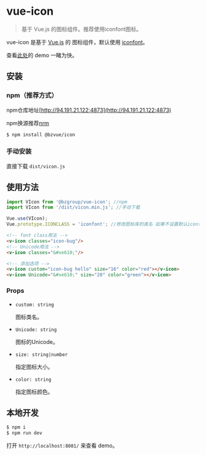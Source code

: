 # vue-icon

> 基于 Vue.js 的图标组件。推荐使用iconfont图标。

vue-icon 是基于 [Vue.js](https://vuejs.org/) 的 图标组件，默认使用 [iconfont](https://www.iconfont.cn/)。

查看[此处](https://justineo.github.io/v-icon/examples/)的 demo 一睹为快。

## 安装

### npm（推荐方式）

npm仓库地址[http://94.191.21.122:4873](http://94.191.21.122:4873)

npm换源推荐[nrm](https://github.com/Pana/nrm)

```bash
$ npm install @bzvue/icon
```

### 手动安装

直接下载 `dist/vicon.js`


## 使用方法
```js
import VIcon from '@bzgroup/vue-icon'; //npm
import VIcon from '/dist/vicon.min.js'; //手动下载

Vue.use(VIcon);
Vue.prototype.ICONCLASS = 'iconfont'; //修改图标库的类名 如果不设置默认iconfont
```

```html
<!-- font class用法 -->
<v-icon classes="icon-bug"/>
<!-- Unicode用法 -->
<v-icon classes="&#xe610;"/>

<!-- 添加选项 -->
<v-icon custom="icon-bug hello" size="16" color="red"></v-icon>
<v-icon Unicode="&#xe610;" size="20" color="green"></v-icon>
```

### Props

* `custom: string`

  图标类名。

* `Unicode: string`

  图标的Unicode。

* `size: string|number`

  指定图标大小。

* `color: string`

  指定图标颜色。

## 本地开发

```bash
$ npm i
$ npm run dev
```

打开 `http://localhost:8081/` 来查看 demo。
